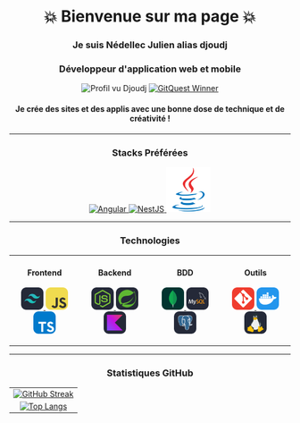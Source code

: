 <h1 align="center">💥 Bienvenue sur ma page 💥</h1>
<h3 align="center">Je suis Nédellec Julien alias djoudj</h3>
<h3 align="center">Développeur d'application web et mobile</h3>

<p align="center">
  <img src="https://komarev.com/ghpvc/?username=djoudj-dev&label=Profile%20views&color=0e75b6&style=flat" alt="Profil vu Djoudj" />
  <a href="https://gitquest.dev/player/djoudj-dev" target="_blank">
    <img src="https://img.shields.io/badge/GitQuest%20Winner-1st%20Place-ffd700" alt="GitQuest Winner">
  </a>
</p>

<h4 align="center">Je crée des sites et des applis avec une bonne dose de technique et de créativité !</h4>

---

<h3 align="center">Stacks Préférées</h3>
<p align="center">  
  <a href="https://angular.io" target="_blank" rel="noopener noreferrer"> 
    <img src="https://github.com/angular/angular/blob/main/adev/src/assets/images/press-kit/angular_icon_gradient.gif" alt="Angular" width="80" height="80"/> 
  </a>
  <a href="https://nestjs.com" target="_blank" rel="noopener noreferrer">
    <img src="https://nestjs.com/img/logo-small.svg" alt="NestJS" width="80" height="80"/>
  </a>
  <a href="https://www.java.com" target="_blank" rel="noopener noreferrer"> 
    <img src="https://raw.githubusercontent.com/devicons/devicon/master/icons/java/java-original.svg" alt="Java" width="80" height="80"/> 
  </a> 
</p>

---

<h3 align="center">Technologies</h3>

<table align="center">
  <tr>
    <td align="center" valign="top" width="25%">
      <h4>Frontend</h4>
      <p>
        <a href="https://tailwindcss.com/" target="_blank" rel="noopener noreferrer">
          <img src="https://github.com/tandpfun/skill-icons/raw/main/icons/TailwindCSS-Dark.svg" alt="Tailwind CSS" width="40" height="40"/>
        </a>
        <a href="https://developer.mozilla.org/en-US/docs/Web/JavaScript" target="_blank" rel="noopener noreferrer">
          <img src="https://github.com/tandpfun/skill-icons/raw/main/icons/JavaScript.svg" alt="JavaScript" width="40" height="40"/>
        </a>
        <a href="https://www.typescriptlang.org/" target="_blank" rel="noopener noreferrer">
          <img src="https://github.com/tandpfun/skill-icons/raw/main/icons/TypeScript.svg" alt="TypeScript" width="40" height="40"/>
        </a>
      </p>
    </td>
    <td align="center" valign="top" width="25%">
      <h4>Backend</h4>
      <p>
        <a href="https://nodejs.org" target="_blank" rel="noopener noreferrer">
          <img src="https://github.com/tandpfun/skill-icons/raw/main/icons/NodeJS-Dark.svg" alt="Node.js" width="40" height="40"/>
        </a>
        <a href="https://spring.io/" target="_blank" rel="noopener noreferrer">
          <img src="https://github.com/tandpfun/skill-icons/raw/main/icons/Spring-Dark.svg" alt="Spring" width="40" height="40"/>
        </a>
        <a href="https://kotlinlang.org" target="_blank" rel="noopener noreferrer">
          <img src="https://github.com/tandpfun/skill-icons/raw/main/icons/Kotlin-Dark.svg" alt="Kotlin" width="40" height="40"/>
        </a>
      </p>
    </td>
    <td align="center" valign="top" width="25%">
      <h4>BDD</h4>
      <p>
        <a href="https://www.mongodb.com/" target="_blank" rel="noopener noreferrer">
          <img src="https://github.com/tandpfun/skill-icons/raw/main/icons/MongoDB.svg" alt="MongoDB" width="40" height="40"/>
        </a>
        <a href="https://www.mysql.com/" target="_blank" rel="noopener noreferrer">
          <img src="https://github.com/tandpfun/skill-icons/raw/main/icons/MySQL-Dark.svg" alt="MySQL" width="40" height="40"/>
        </a>
        <a href="https://www.postgresql.org" target="_blank" rel="noopener noreferrer">
          <img src="https://github.com/tandpfun/skill-icons/raw/main/icons/PostgreSQL-Dark.svg" alt="PostgreSQL" width="40" height="40"/>
        </a>
      </p>
    </td>
    <td align="center" valign="top" width="25%">
      <h4>Outils</h4>
      <p>
        <a href="https://git-scm.com/" target="_blank" rel="noopener noreferrer">
          <img src="https://github.com/tandpfun/skill-icons/raw/main/icons/Git.svg" alt="Git" width="40" height="40"/>
        </a>
        <a href="https://www.docker.com/" target="_blank" rel="noopener noreferrer">
          <img src="https://github.com/tandpfun/skill-icons/raw/main/icons/Docker.svg" alt="Docker" width="40" height="40"/>
        </a>
        <a href="https://www.linux.org/" target="_blank" rel="noopener noreferrer">
          <img src="https://github.com/tandpfun/skill-icons/raw/main/icons/Linux-Dark.svg" alt="Linux" width="40" height="40"/>
        </a>
      </p>
    </td>
  </tr>
</table>

---

<h3 align="center">Statistiques GitHub</h3>
<table align="center">
  <tr>
    <td align="center">
      <a href="https://git.io/streak-stats"><img src="https://streak-stats.demolab.com?user=djoudj-dev" alt="GitHub Streak" /></a>
    </td>
  </tr>
  <tr>
    <td align="center">
      <a href="https://github.com/anuraghazra/github-readme-stats">
        <img src="https://github-readme-stats.vercel.app/api/top-langs/?username=djoudj-dev&layout=compact&hide_border=true&theme=dark" alt="Top Langs" />
      </a>
    </td>
  </tr>
</table>

